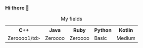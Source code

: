 ### Hi there 👋

<!--
**FranDiz/FranDiz** is a ✨ _special_ ✨ repository because its `README.md` (this file) appears on your GitHub profile.

Here are some ideas to get you started:

- 🔭 I’m currently working on ...
- 🌱 I’m currently learning ...
- 👯 I’m looking to collaborate on ...
- 🤔 I’m looking for help with ...
- 💬 Ask me about ...
- 📫 How to reach me: ...
- 😄 Pronouns: ...
- ⚡ Fun fact: ...
-->
<table>
  <caption>My fields</caption>
  <tr>
    <th>C++</th>
    <th>Java</th>
    <th>Ruby</th>
    <th>Python</th>
    <th>Kotlin</th>
  </tr>
  <tr>
    <td>Zeroooo1/td>
    <td>Zeroooo</td>
    <td>Zeroooo</td>
    <td>Basic</td>
    <td>Medium</td>
   </tr>
</table>

